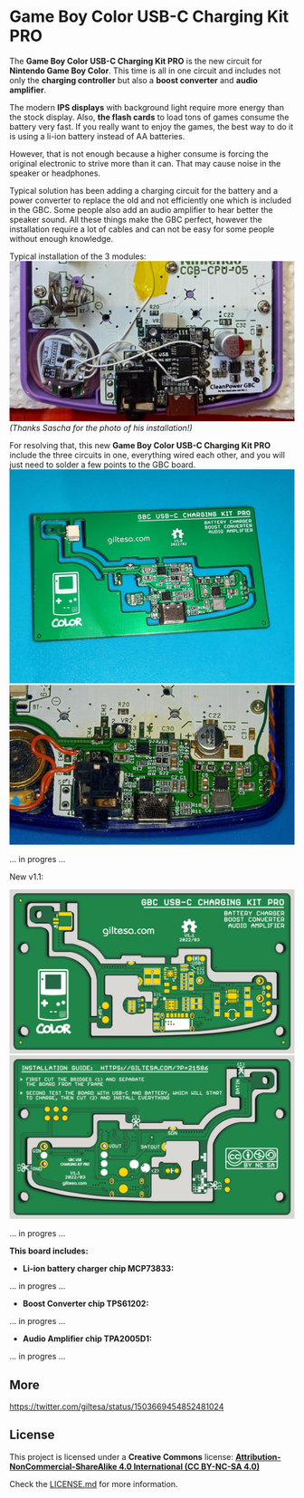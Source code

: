 # Game Boy Color USB-C Charging Kit PRO

The **Game Boy Color USB-C Charging Kit PRO** is the new circuit for **Nintendo Game Boy Color**. This time is all in one circuit and includes not only the **charging controller** but also a **boost converter** and **audio amplifier**.

The modern **IPS displays** with background light require more energy than the stock display. Also, **the flash cards** to load tons of games consume the battery very fast. If you really want to enjoy the games, the best way to do it is using a li-ion battery instead of AA batteries.

However, that is not enough because a higher consume is forcing the original electronic to strive more than it can. That may cause noise in the speaker or headphones.

Typical solution has been adding a charging circuit for the battery and a power converter to replace the old and not efficiently one which is included in the GBC. Some people also add an audio amplifier to hear better the speaker sound. All these things make the GBC perfect, however the installation require a lot of cables and can not be easy for some people without enough knowledge.

Typical installation of the 3 modules:
![GBC](https://raw.githubusercontent.com/giltesa/Game-Boy-Color-USB-C-Charging-Kit-Pro/master/5.%20Photos/main/Sascha.jpg)
*(Thanks Sascha for the photo of his installation!)*

For resolving that, this new **Game Boy Color USB-C Charging Kit PRO** include the three circuits in one, everything wired each other, and you will just need to solder a few points to the GBC board.
![GBC](https://raw.githubusercontent.com/giltesa/Game-Boy-Color-USB-C-Charging-Kit-Pro/master/5.%20Photos/v1.0/IMG_20220306_161632.jpg)
![GBC](https://raw.githubusercontent.com/giltesa/Game-Boy-Color-USB-C-Charging-Kit-Pro/master/5.%20Photos/v1.0/2022-03-06%2017_08_10.jpg)

... in progres ...

New v1.1:

![GBC](https://raw.githubusercontent.com/giltesa/Game-Boy-Color-USB-C-Charging-Kit-Pro/master/5.%20Photos/v1.1/Game%20Boy%20Color%20USB-C%20Charging%20Kit%20PRO%20-%20top%20v1.1.jpg)
![GBC](https://raw.githubusercontent.com/giltesa/Game-Boy-Color-USB-C-Charging-Kit-Pro/master/5.%20Photos/v1.1/Game%20Boy%20Color%20USB-C%20Charging%20Kit%20PRO%20-%20bottom%20v1.1.jpg)

... in progres ...


**This board includes:**

- **Li-ion battery charger chip MCP73833:**

... in progres ...

- **Boost Converter chip TPS61202:**

... in progres ...

- **Audio Amplifier chip TPA2005D1:**

... in progres ...


## More

https://twitter.com/giltesa/status/1503669454852481024


## License

This project is licensed under a **Creative Commons** license:
**[Attribution-NonCommercial-ShareAlike 4.0 International (CC BY-NC-SA 4.0) ](https://creativecommons.org/licenses/by-nc-sa/4.0/)**

Check the [LICENSE.md](LICENSE.md) for more information.
